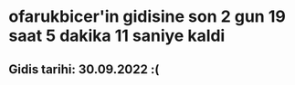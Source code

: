 # ofarukbicer'in gidisine son 2 gun 19 saat 5 dakika 11 saniye kaldi

## Gidis tarihi: 30.09.2022 :(